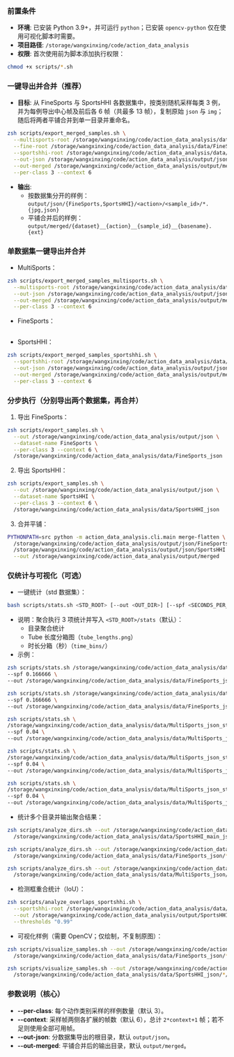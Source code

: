 ### 前置条件
- **环境**: 已安装 Python 3.9+，并可运行 `python`；已安装 `opencv-python` 仅在使用可视化脚本时需要。
- **项目路径**: `/storage/wangxinxing/code/action_data_analysis`
- **权限**: 首次使用前为脚本添加执行权限：
```bash
chmod +x scripts/*.sh
```

### 一键导出并合并（推荐）
- **目标**: 从 FineSports 与 SportsHHI 各数据集中，按类别随机采样每类 3 例，并为每例导出中心帧及前后各 6 帧（共最多 13 帧），复制原始 `json` 与 `img`；随后将两者平铺合并到单一目录并重命名。
```bash
zsh scripts/export_merged_samples.sh \
  --multisports-root /storage/wangxinxing/code/action_data_analysis/data/MultiSports_json \
  --fine-root /storage/wangxinxing/code/action_data_analysis/data/FineSports_json \
  --sportshhi-root /storage/wangxinxing/code/action_data_analysis/data/SportsHHI_main_json \
  --out-json /storage/wangxinxing/code/action_data_analysis/output/json2 \
  --out-merged /storage/wangxinxing/code/action_data_analysis/output/merged2 \
  --per-class 3 --context 6
```
- **输出**:
  - 按数据集分开的样例：`output/json/{FineSports,SportsHHI}/<action>/<sample_id>/*.{jpg,json}`
  - 平铺合并后的样例：`output/merged/{dataset}__{action}__{sample_id}__{basename}.{ext}`

### 单数据集一键导出并合并
- MultiSports：
```bash
zsh scripts/export_merged_samples_multisports.sh \
  --multisports-root /storage/wangxinxing/code/action_data_analysis/data/MultiSports_json \
  --out-json /storage/wangxinxing/code/action_data_analysis/output/json2 \
  --out-merged /storage/wangxinxing/code/action_data_analysis/output/merged_MultiSports \
  --per-class 3 --context 6
```
- FineSports：
```bash

```
- SportsHHI：
```bash
zsh scripts/export_merged_samples_sportshhi.sh \
  --sportshhi-root /storage/wangxinxing/code/action_data_analysis/data/SportsHHI_main_json \
  --out-json /storage/wangxinxing/code/action_data_analysis/output/json2 \
  --out-merged /storage/wangxinxing/code/action_data_analysis/output/merged_SportsHHI \
  --per-class 3 --context 6
```

### 分步执行（分别导出两个数据集，再合并）
1) 导出 FineSports：
```bash
zsh scripts/export_samples.sh \
  --out /storage/wangxinxing/code/action_data_analysis/output/json \
  --dataset-name FineSports \
  --per-class 3 --context 6 \
  /storage/wangxinxing/code/action_data_analysis/data/FineSports_json
```
2) 导出 SportsHHI：
```bash
zsh scripts/export_samples.sh \
  --out /storage/wangxinxing/code/action_data_analysis/output/json \
  --dataset-name SportsHHI \
  --per-class 3 --context 6 \
  /storage/wangxinxing/code/action_data_analysis/data/SportsHHI_json
```
3) 合并平铺：
```bash
PYTHONPATH=src python -m action_data_analysis.cli.main merge-flatten \
  /storage/wangxinxing/code/action_data_analysis/output/json/FineSports \
  /storage/wangxinxing/code/action_data_analysis/output/json/SportsHHI \
  --out /storage/wangxinxing/code/action_data_analysis/output/merged
```

### 仅统计与可视化（可选）
- 一键统计（std 数据集）：
```bash
bash scripts/stats.sh <STD_ROOT> [--out <OUT_DIR>] [--spf <SECONDS_PER_FRAME>] [--skip-dirs] [--skip-plot] [--skip-time]
```
- 说明：聚合执行 3 项统计并写入 `<STD_ROOT>/stats`（默认）：
  - 目录聚合统计
  - Tube 长度分箱图（`tube_lengths.png`）
  - 时长分箱（秒）（`time_bins/`）
- 示例：
```bash
zsh scripts/stats.sh /storage/wangxinxing/code/action_data_analysis/data/FineSports_json_std_converted \
--spf 0.166666 \
--out /storage/wangxinxing/code/action_data_analysis/data/FineSports_json_std_converted/stats

zsh scripts/stats.sh /storage/wangxinxing/code/action_data_analysis/data/FineSports_json_std \
--spf 0.166666 \
--out /storage/wangxinxing/code/action_data_analysis/data/FineSports_json_std/stats

zsh scripts/stats.sh \
/storage/wangxinxing/code/action_data_analysis/data/MultiSports_json_std_converted \
--spf 0.04 \
--out /storage/wangxinxing/code/action_data_analysis/data/MultiSports_json_std_converted/stats

zsh scripts/stats.sh \
/storage/wangxinxing/code/action_data_analysis/data/MultiSports_json_std \
--spf 0.04 \
--out /storage/wangxinxing/code/action_data_analysis/data/MultiSports_json_std/stats

zsh scripts/stats.sh \
/storage/wangxinxing/code/action_data_analysis/data/MultiSports_json_std_converted \
--spf 0.04 \
--out /storage/wangxinxing/code/action_data_analysis/data/MultiSports_json_std_converted/stats
```
- 统计多个目录并输出聚合结果：
```bash
zsh scripts/analyze_dirs.sh --out /storage/wangxinxing/code/action_data_analysis/output/SportsHHI_main_analysis \
  /storage/wangxinxing/code/action_data_analysis/data/SportsHHI_main_json/*(/)

zsh scripts/analyze_dirs.sh --out /storage/wangxinxing/code/action_data_analysis/output/FineSports_analysis \
  /storage/wangxinxing/code/action_data_analysis/data/FineSports_json/*/*(/)

zsh scripts/analyze_dirs.sh --out /storage/wangxinxing/code/action_data_analysis/output/MultiSports_analysis \
  /storage/wangxinxing/code/action_data_analysis/data/MultiSports_json/*(/)
```
- 检测框重合统计（IoU）：
```bash
zsh scripts/analyze_overlaps_sportshhi.sh \
  --sportshhi-root /storage/wangxinxing/code/action_data_analysis/data/SportsHHI_main_json \
  --out /storage/wangxinxing/code/action_data_analysis/output/SportsHHI_main_analysis \
  --thresholds "0.99"
```
- 可视化样例（需要 OpenCV；仅绘制，不复制原图）：
```bash
zsh scripts/visualize_samples.sh --out /storage/wangxinxing/code/action_data_analysis/output/vis --per-class 3 --context 12 \
  /storage/wangxinxing/code/action_data_analysis/data/FineSports_json/*/*(/)

zsh scripts/visualize_samples.sh --out /storage/wangxinxing/code/action_data_analysis/output/vis_sportshhi --per-class 3 --context 12 \
  /storage/wangxinxing/code/action_data_analysis/data/SportsHHI_json/*/
```

### 参数说明（核心）
- **--per-class**: 每个动作类别采样的样例数量（默认 3）。
- **--context**: 采样帧两侧各扩展的帧数（默认 6），总计 `2*context+1` 帧；若不足则使用全部可用帧。
- **--out-json**: 分数据集导出的根目录，默认 `output/json`。
- **--out-merged**: 平铺合并后的输出目录，默认 `output/merged`。


